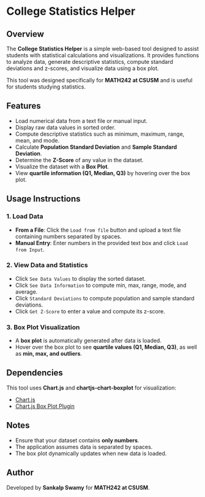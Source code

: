# College Statistics Helper

## Overview
The **College Statistics Helper** is a simple web-based tool designed to assist students with statistical calculations and visualizations. It provides functions to analyze data, generate descriptive statistics, compute standard deviations and z-scores, and visualize data using a box plot.

This tool was designed specifically for **MATH242 at CSUSM** and is useful for students studying statistics.

## Features
- Load numerical data from a text file or manual input.
- Display raw data values in sorted order.
- Compute descriptive statistics such as minimum, maximum, range, mean, and mode.
- Calculate **Population Standard Deviation** and **Sample Standard Deviation**.
- Determine the **Z-Score** of any value in the dataset.
- Visualize the dataset with a **Box Plot**.
- View **quartile information (Q1, Median, Q3)** by hovering over the box plot.

## Usage Instructions

### 1. Load Data
- **From a File**: Click the `Load from file` button and upload a text file containing numbers separated by spaces.
- **Manual Entry**: Enter numbers in the provided text box and click `Load from Input`.

### 2. View Data and Statistics
- Click `See Data Values` to display the sorted dataset.
- Click `See Data Information` to compute min, max, range, mode, and average.
- Click `Standard Deviations` to compute population and sample standard deviations.
- Click `Get Z-Score` to enter a value and compute its z-score.

### 3. Box Plot Visualization
- A **box plot** is automatically generated after data is loaded.
- Hover over the box plot to see **quartile values (Q1, Median, Q3)**, as well as **min, max, and outliers**.

## Dependencies
This tool uses **Chart.js** and **chartjs-chart-boxplot** for visualization:
- [Chart.js](https://www.chartjs.org/)
- [Chart.js Box Plot Plugin](https://github.com/sgratzl/chartjs-chart-boxplot)

## Notes
- Ensure that your dataset contains **only numbers**.
- The application assumes data is separated by spaces.
- The box plot dynamically updates when new data is loaded.

## Author
Developed by **Sankalp Swamy** for **MATH242 at CSUSM**.

